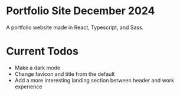 # Portfolio Site December 2024

A portfolio website made in React, Typescript, and Sass.


# Current Todos
- Make a dark mode
- Change favicon and title from the default
- Add a more interesting landing section between header and work experience
